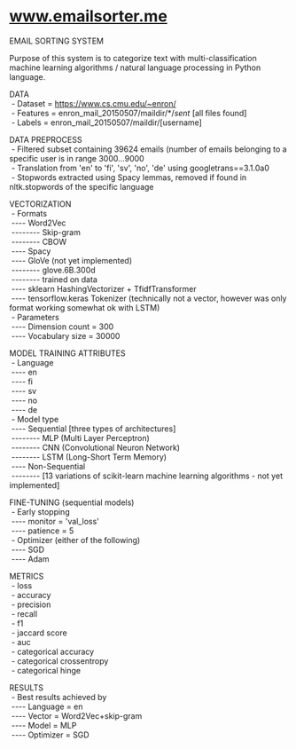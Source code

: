 # www.emailsorter.me
EMAIL SORTING SYSTEM

Purpose of this system is to categorize text with multi-classification machine learning algorithms / natural language processing in Python language.

DATA<br>
&nbsp;- Dataset = https://www.cs.cmu.edu/~enron/<br>
&nbsp;- Features = enron_mail_20150507/maildir/*/*sent* [all files found]<br>
&nbsp;- Labels = enron_mail_20150507/maildir/[username]<br>

DATA PREPROCESS<br>
&nbsp;- Filtered subset containing 39624 emails (number of emails belonging to a specific user is in range 3000...9000<br>
&nbsp;- Translation from 'en' to 'fi', 'sv', 'no', 'de' using googletrans==3.1.0a0<br>
&nbsp;- Stopwords extracted using Spacy lemmas, removed if found in nltk.stopwords of the specific language<br>

VECTORIZATION<br>
&nbsp;- Formats<br>
&nbsp;---- Word2Vec<br>
&nbsp;-------- Skip-gram<br>
&nbsp;-------- CBOW<br>
&nbsp;---- Spacy<br>
&nbsp;---- GloVe (not yet implemented)<br>
&nbsp;-------- glove.6B.300d<br>
&nbsp;-------- trained on data<br>
&nbsp;---- sklearn HashingVectorizer  + TfidfTransformer<br>
&nbsp;---- tensorflow.keras Tokenizer (technically not a vector, however was only format working somewhat ok with LSTM)<br>
&nbsp;- Parameters<br>
&nbsp;---- Dimension count = 300<br>
&nbsp;---- Vocabulary size = 30000<br>

MODEL TRAINING ATTRIBUTES<br>
&nbsp;- Language<br>
&nbsp;---- en<br>
&nbsp;---- fi<br>
&nbsp;---- sv<br>
&nbsp;---- no<br>
&nbsp;---- de<br>
&nbsp;- Model type<br>
&nbsp;---- Sequential [three types of architectures]<br>
&nbsp;-------- MLP (Multi Layer Perceptron)<br>
&nbsp;-------- CNN (Convolutional Neuron Network)<br>
&nbsp;-------- LSTM (Long-Short Term Memory)<br>
&nbsp;---- Non-Sequential<br>
&nbsp;-------- [13 variations of scikit-learn machine learning algorithms - not yet implemented]<br>

FINE-TUNING (sequential models)<br>
&nbsp;- Early stopping<br>
&nbsp;---- monitor = 'val_loss'<br>
&nbsp;---- patience = 5<br>
&nbsp;- Optimizer (either of the following)<br>
&nbsp;---- SGD<br>
&nbsp;---- Adam<br>

METRICS<br>
&nbsp;- loss<br>
&nbsp;- accuracy<br>
&nbsp;- precision<br>
&nbsp;- recall<br>
&nbsp;- f1<br>
&nbsp;- jaccard score<br>
&nbsp;- auc<br>
&nbsp;- categorical accuracy<br>
&nbsp;- categorical crossentropy<br>
&nbsp;- categorical hinge<br>

RESULTS<br>
&nbsp;- Best results achieved by<br>
&nbsp;---- Language = en<br>
&nbsp;---- Vector = Word2Vec+skip-gram<br>
&nbsp;---- Model = MLP<br>
&nbsp;---- Optimizer = SGD<br>
